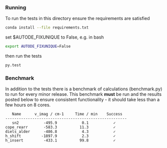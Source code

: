 ### Running

To run the tests in this directory ensure the requirements are satisfied

```bash
conda install --file requirements.txt
```

set $AUTODE_FIXUNIQUE to False, e.g. in bash

```bash
export AUTODE_FIXUNIQUE=False
```

then run the tests

```bash
py.test 
```


### Benchmark
In addition to the tests there is a benchmark of calculations (benchmark.py) to
run for every minor release. This benchmark **must** be run and the results 
posted below to ensure consistent functionality - it should take less
than a few hours on 8 cores.

```
   Name      v_imag / cm-1     Time / min    Success
------------------------------------------------------
   sn2           -495.9           0.1           ✓         
cope_rearr       -583.3          11.3           ✓         
diels_alder      -486.8           4.3           ✓         
h_shift         -1897.9           2.3           ✓         
h_insert         -433.1          99.8           ✓         
```
